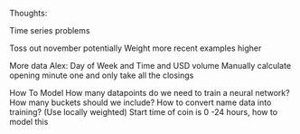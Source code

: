 Thoughts:

Time series problems

Toss out november potentially
Weight more recent examples higher


More data
Alex: Day of Week and Time and USD volume
Manually calculate opening minute one and only take all the closings




How To Model
How many datapoints do we need to train a neural network?
How many buckets should we include?
How to convert name data into training?  (Use locally weighted)
Start time of coin is 0 -24 hours, how to model this



